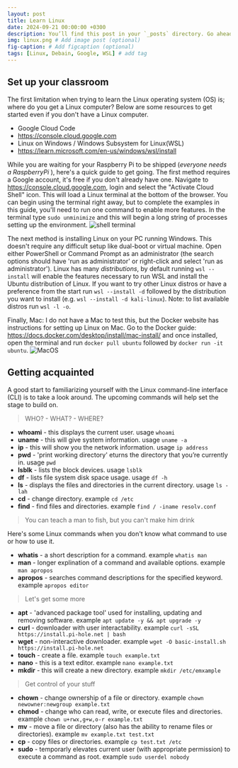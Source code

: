 ```yaml
---
layout: post
title: Learn Linux
date: 2024-09-21 00:00:00 +0300
description: You’ll find this post in your `_posts` directory. Go ahead and edit it and re-build the site to see your changes. # Add post description (optional)
img: linux.png # Add image post (optional)
fig-caption: # Add figcaption (optional)
tags: [Linux, Debain, Google, WSL] # add tag
---
```


## Set up your classroom

The first limitation when trying to learn the Linux operating system (OS) is; where do you get a Linux computer? Below are some resources to get started even if you don't have a Linux computer. 

* Google Cloud Code
* https://console.cloud.google.com
* Linux on Windows / Windows Subsystem for Linux(WSL)
* https://learn.microsoft.com/en-us/windows/wsl/install

While you are waiting for your Raspberry Pi to be shipped (<i>everyone needs a RaspberryPi</i> ), here's a quick guide to get going. The first method requires a Google account, it's free if you don't already have one. Navigate to https://console.cloud.google.com, login and select the "Activate Cloud Shell" icon. This will load a Linux terminal at the bottom of the browser. You can begin using the terminal right away, but to complete the examples in this guide, you'll need to run one command to enable more features. In the terminal type `sudo unminimize` and this will begin a long string of processes setting up the environment.
 ![shell terminal]({{site.baseurl}}/assets/img/google-shell.jpg)

The next method is installing Linux on your PC running Windows. This doesn't require any difficult setup like dual-boot or virtual machine. Open either PowerShell or Command Prompt as an administrator (the search options should have 'run as administrator' or right-click and select 'run as administrator'). Linux has many <i>distributions</i>, by default running `wsl --install` will enable the features necessary to run WSL and install the Ubuntu distribution of Linux. If you want to try other Linux distros or have a preference from the start run `wsl --install -d` followed by the distribution you want to install (e.g. `wsl --install -d kali-linux`). Note: to list available distros run `wsl -l -o`.

Finally, Mac: I do not have a Mac to test this, but the Docker website has instructions for setting up Linux on Mac. Go to the Docker guide: https://docs.docker.com/desktop/install/mac-install/ and once installed, open the terminal and run `docker pull ubuntu` followed by `docker run -it ubuntu`.
![MacOS]({{site.baseurl}}/assets/img/mac-docker.png)

## Getting acquainted

A good start to familiarizing yourself with the Linux command-line interface (CLI) is to take a look around. The upcoming commands will help set the stage to build on. 

> WHO? - WHAT? - WHERE?

* <b>whoami</b> - this displays the current user. usage `whoami`
* <b>uname</b> - this will give system information. usage `uname -a`
* <b>ip</b> - this will show you the network information. usage `ip address`
* <b>pwd</b> - 'print working directory' eturns the directory that you’re currently in. usage `pwd`
* <b>lsblk</b> - lists the block devices. usage `lsblk`
* <b>df</b> - lists file system disk space usage. usage `df -h`
* <b>ls</b> - displays the files and directories in the current directory. usage `ls -lah`
* <b>cd</b> - change directory. example `cd /etc`
* <b>find</b> - find files and directories. example `find / -iname resolv.conf`

> You can teach a man to fish, but you can't make him drink

Here's some Linux commands when you don't know what command to use or how to use it.

* <b>whatis</b> - a short description for a command. example `whatis man`
* <b>man</b> - longer explination of a command and available options. example `man apropos`
* <b>apropos</b> - searches command descriptions for the specified keyword. example `apropos editor`

> Let's get some more

* <b>apt</b> - 'advanced package tool' used for installing, updating and removing software. example `apt update -y && apt upgrade -y`
* <b>curl</b> - downloader with user interactability. example `curl -sSL https://install.pi-hole.net | bash`
* <b>wget</b> - non-interactive downloader. example `wget -O basic-install.sh https://install.pi-hole.net`
* <b>touch</b> - create a file. example `touch example.txt`
* <b>nano</b> - this is a text editor. example `nano example.txt`
* <b>mkdir</b> - this will create a new directory. example `mkdir /etc/emxample`

> Get control of your stuff

* <b>chown</b> - change ownership of a file or directory. example `chown newowner:newgroup example.txt`
* <b>chmod</b> - change who can read, write, or execute files and directories. example `chown u+rwx,g+w,o-r example.txt`
* <b>mv</b> - move a file or directory (also has the ability to rename files or directories). example `mv example.txt test.txt`
* <b>cp</b> - copy files or directories. example `cp test.txt /etc`
* <b>sudo</b> - temporarly elevates current user (with appropriate permission) to execute a command as root. example `sudo userdel nobody`

